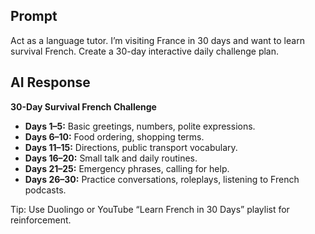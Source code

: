 ## Prompt
Act as a language tutor. I’m visiting France in 30 days and want to learn survival French. Create a 30-day interactive daily challenge plan.

## AI Response
**30-Day Survival French Challenge**

- **Days 1–5:** Basic greetings, numbers, polite expressions.  
- **Days 6–10:** Food ordering, shopping terms.  
- **Days 11–15:** Directions, public transport vocabulary.  
- **Days 16–20:** Small talk and daily routines.  
- **Days 21–25:** Emergency phrases, calling for help.  
- **Days 26–30:** Practice conversations, roleplays, listening to French podcasts.

Tip: Use Duolingo or YouTube “Learn French in 30 Days” playlist for reinforcement.